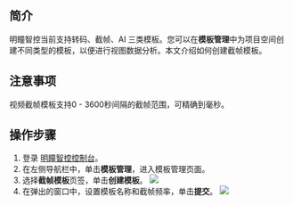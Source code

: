 ## 简介

明瞳智控当前支持转码、截帧、AI 三类模板。您可以在**模板管理**中为项目空间创建不同类型的模板，以便进行视图数据分析。本文介绍如何创建截帧模板。

## 注意事项

视频截帧模板支持0 - 3600秒间隔的截帧范围，可精确到毫秒。

## 操作步骤

1. 登录 [明瞳智控控制台](https://console.cloud.tencent.com/iss)。
2. 在左侧导航栏中，单击**模板管理**，进入模板管理页面。
3. 选择**截帧模板**页签，单击**创建模板**。
![](https://qcloudimg.tencent-cloud.cn/raw/e593d1533fe3cbd36d8d507acdd3dc93.png)
4. 在弹出的窗口中，设置模板名称和截帧频率，单击**提交**。
![](https://qcloudimg.tencent-cloud.cn/raw/4abc1b95e6ea9998609b9c85e4a3fdbe.png)

